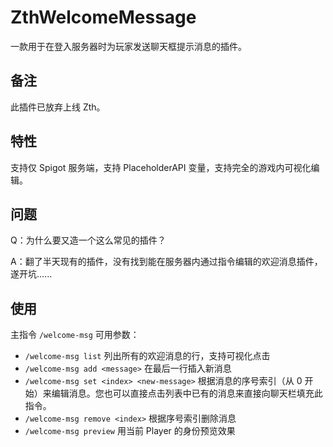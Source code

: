 # ZthWelcomeMessage

一款用于在登入服务器时为玩家发送聊天框提示消息的插件。

## 备注

此插件已放弃上线 Zth。

## 特性

支持仅 Spigot 服务端，支持 PlaceholderAPI 变量，支持完全的游戏内可视化编辑。

## 问题

Q：为什么要又造一个这么常见的插件？

A：翻了半天现有的插件，没有找到能在服务器内通过指令编辑的欢迎消息插件，遂开坑......

## 使用

主指令 `/welcome-msg`
可用参数：

* `/welcome-msg list` 列出所有的欢迎消息的行，支持可视化点击
* `/welcome-msg add <message>` 在最后一行插入新消息
* `/welcome-msg set <index> <new-message>` 根据消息的序号索引（从 0 开始）来编辑消息。您也可以直接点击列表中已有的消息来直接向聊天栏填充此指令。
* `/welcome-msg remove <index>` 根据序号索引删除消息
* `/welcome-msg preview` 用当前 Player 的身份预览效果
